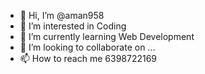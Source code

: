 - 👋 Hi, I’m @aman958
- 👀 I’m interested in Coding
- 🌱 I’m currently learning Web Development
- 💞️ I’m looking to collaborate on ...
- 📫 How to reach me 6398722169

<!---
aman958/aman958 is a ✨ special ✨ repository because its `README.md` (this file) appears on your GitHub profile.
You can click the Preview link to take a look at your changes.
--->
